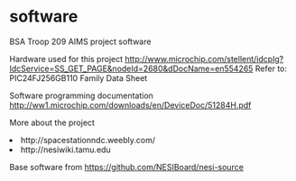 # software
BSA Troop 209 AIMS project software

Hardware used for this project
http://www.microchip.com/stellent/idcplg?IdcService=SS_GET_PAGE&nodeId=2680&dDocName=en554265
Refer to:  PIC24FJ256GB110 Family Data Sheet

Software programming documentation
http://ww1.microchip.com/downloads/en/DeviceDoc/51284H.pdf

More about the project
<li>http://spacestationndc.weebly.com/
<li>http://nesiwiki.tamu.edu

Base software from https://github.com/NESIBoard/nesi-source
